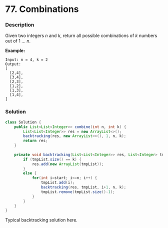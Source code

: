 # 77. Combinations

### Description

Given two integers *n* and *k*, return all possible combinations of *k* numbers out of 1 ... *n*.

**Example:**

```
Input: n = 4, k = 2
Output:
[
  [2,4],
  [3,4],
  [2,3],
  [1,2],
  [1,3],
  [1,4],
]
```



### Solution

```java
class Solution {
    public List<List<Integer>> combine(int n, int k) {
        List<List<Integer>> res = new ArrayList<>();
        backtracking(res, new ArrayList<>(), 1, n, k);
        return res;
    }
    
    private void backtracking(List<List<Integer>> res, List<Integer> tmpList, int start, int n, int k) {
        if (tmpList.size() == k) {
            res.add(new ArrayList(tmpList));
        }
        else {
            for(int i=start; i<=n; i++) {
                tmpList.add(i);
                backtracking(res, tmpList, i+1, n, k);
                tmpList.remove(tmpList.size()-1);
            }
        }
    }
}
```

Typical backtracking solution here.